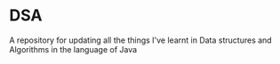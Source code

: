 # DSA
A repository for updating all the things I've learnt in Data structures and Algorithms in the language of Java
